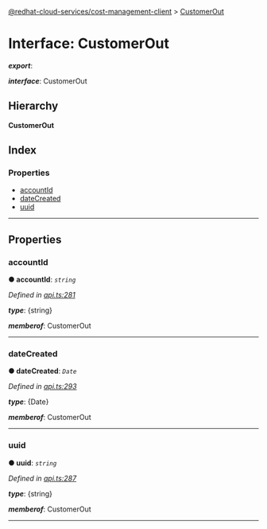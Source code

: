 [@redhat-cloud-services/cost-management-client](../README.md) > [CustomerOut](../interfaces/customerout.md)

# Interface: CustomerOut

*__export__*: 

*__interface__*: CustomerOut

## Hierarchy

**CustomerOut**

## Index

### Properties

* [accountId](customerout.md#accountid)
* [dateCreated](customerout.md#datecreated)
* [uuid](customerout.md#uuid)

---

## Properties

<a id="accountid"></a>

###  accountId

**● accountId**: *`string`*

*Defined in [api.ts:281](https://github.com/RedHatInsights/javascript-clients/blob/master/packages/cost-management/api.ts#L281)*

*__type__*: {string}

*__memberof__*: CustomerOut

___
<a id="datecreated"></a>

###  dateCreated

**● dateCreated**: *`Date`*

*Defined in [api.ts:293](https://github.com/RedHatInsights/javascript-clients/blob/master/packages/cost-management/api.ts#L293)*

*__type__*: {Date}

*__memberof__*: CustomerOut

___
<a id="uuid"></a>

###  uuid

**● uuid**: *`string`*

*Defined in [api.ts:287](https://github.com/RedHatInsights/javascript-clients/blob/master/packages/cost-management/api.ts#L287)*

*__type__*: {string}

*__memberof__*: CustomerOut

___

